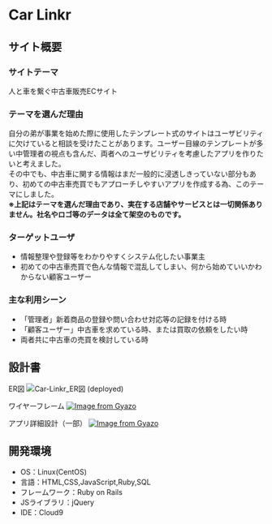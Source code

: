 # Car Linkr

## サイト概要
### サイトテーマ
人と車を繋ぐ中古車販売ECサイト
​
### テーマを選んだ理由
自分の弟が事業を始めた際に使用したテンプレート式のサイトはユーザビリティに欠けていると相談を受けたことがあります。ユーザー目線のテンプレートが多い中管理者の視点も含んだ、両者へのユーザビリティを考慮したアプリを作りたいと考えました。\
その中でも、中古車に関する情報はまだ一般的に浸透しきっていない部分もあり、初めての中古車売買でもアプローチしやすいアプリを作成する為、このテーマにしました。\
**※上記はテーマを選んだ理由であり、実在する店舗やサービスとは一切関係ありません。社名やロゴ等のデータは全て架空のものです。**
​
### ターゲットユーザ
* 情報整理や登録等をわかりやすくシステム化したい事業主
* 初めての中古車売買で色んな情報で混乱してしまい、何から始めていいかわからない顧客ユーザー
​
### 主な利用シーン
* 「管理者」新着商品の登録や問い合わせ対応等の記録を付ける時
* 「顧客ユーザー」中古車を求めている時、または買取の依頼をしたい時
* 両者共に中古車の売買を検討している時
​
## 設計書
ER図
![Car-Linkr_ER図 (deployed)](https://github.com/Uma1ra/Car-Linkr/assets/135537802/c97066c6-7229-4595-b18b-77070f7c2719)

ワイヤーフレーム
[![Image from Gyazo](https://i.gyazo.com/01ae2a898510b6bf62a2a678afafdfd2.png)](https://gyazo.com/01ae2a898510b6bf62a2a678afafdfd2)

アプリ詳細設計（一部）
[![Image from Gyazo](https://i.gyazo.com/8657d3f2bd0333a6c5825bd5bdd780a7.png)](https://gyazo.com/8657d3f2bd0333a6c5825bd5bdd780a7)
​
## 開発環境
- OS：Linux(CentOS)
- 言語：HTML,CSS,JavaScript,Ruby,SQL
- フレームワーク：Ruby on Rails
- JSライブラリ：jQuery
- IDE：Cloud9